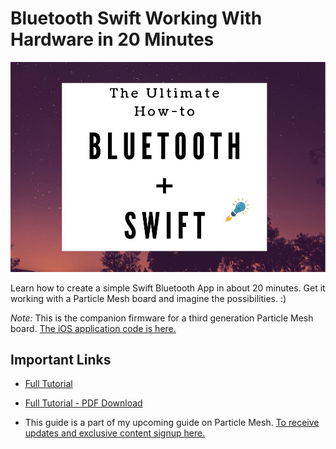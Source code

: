 # Bluetooth Swift Working With Hardware in 20 Minutes

![Main](images/main.jpg)

Learn how to create a simple Swift Bluetooth App in about 20 minutes. Get it working with a Particle Mesh board and imagine the possibilities. :)

*Note:* This is the companion firmware for a third generation Particle Mesh board. [The iOS application code is here.](https://github.com/jaredwolff/swift-bluetooth-particle-rgb)

## Important Links

* [Full Tutorial](https://www.jaredwolff.com/the-ultimate-how-to-bluetooth-swift-with-hardware-in-20-minutes/)

* [Full Tutorial - PDF Download](https://www.jaredwolff.com/files/the-ultimate-how-to-bluetooth-swift-with-hardware-in-20-minutes/)

* This guide is a part of my upcoming guide on Particle Mesh. [To receive updates and exclusive content signup here.](https://www.jaredwolff.com/the-ultimate-guide-to-particle-mesh/)
